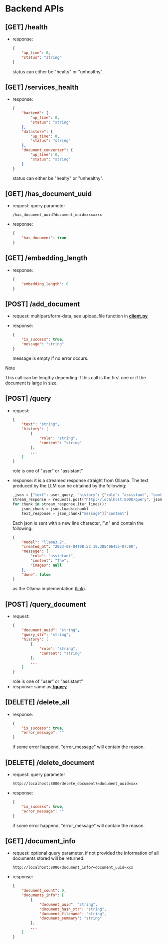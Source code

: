 # Backend APIs

## [GET] /health
- response:
    ```json
    {
        "up_time": 0,
        "status": "string"
    }
    ```
    status can either be "healty" or "unhealthy".

## [GET] /services_health
- response:
    ```json
    {
        "backend": {
            "up_time": 0,
            "status": "string"
        },
        "datastore": {
            "up_time": 0,
            "status": "string"
        },
        "document_converter": {
            "up_time": 0,
            "status": "string"
        }
    }
    ```
    status can either be "healty" or "unhealthy".

## [GET] /has_document_uuid
- request: query parameter
    ```
    /has_document_uuid?document_uuid=xxxxxxx
    ```

- response: 
    ```json
    {
        "has_document": true
    }
    ```

## [GET] /embedding_length
- response:
    ```json
    {
        "embedding_length": 0
    }
    ```

## [POST] /add_document
- request: multipart/form-data, see upload_file function in [**client.py**](../webui/src/remotes/client.py)

- response: 
    ```json
    {
        "is_success": true,
        "message": "string"
    }
    ```
    message is empty if no error occurs. 

> [!NOTE]
> This call can be lengthy depending if this call is the first one or if the document is large in size.

## [POST] /query
- request: 
    ```json
    {
        "text": "string",
        "history": [
            {
                "role": "string",
                "content": "string"
            },
            ...
        ]
    }
    ```
    role is one of "user" or "assistant"

- response: it is a streamed response straight from Ollama. The text produced by the LLM can be obtained by the following:
    ```python
    _json = {"text": user_query, "history": {"role": "assistant", "content": "How can I help you?"}}
    stream_response = requests.post("http://localhost:8000/query", json=_json, stream=True)
    for chunk in stream_response.iter_lines():
        json_chunk = json.loads(chunk)
        text_response = json_chunk["message"]["content"]
    ```
    Each json is sent with a new line character, "\n" and contain the following:
    ```json
    {
        "model": "llama3.2",
        "created_at": "2023-08-04T08:52:19.385406455-07:00",
        "message": {
            "role": "assistant",
            "content": "The",
            "images": null
        },
        "done": false
    }
    ```
    as the Ollama implementation ([link](https://github.com/ollama/ollama/blob/main/docs/api.md#response-9)).

## [POST] /query_document
- request:
    ```json
    {
        "document_uuid": "string",
        "query_str": "string",
        "history": [
            {
                "role": "string",
                "content": "string"
            },
            ...
        ]
    }
    ```
    role is one of "user" or "assistant"
- response: same as [**/query**](#post-query)

## [DELETE] /delete_all
- response:
    ```json
    {
        "is_success": true,
        "error_message": ""
    }
    ```
    if some error happend, "error_message" will contain the reason.

## [DELETE] /delete_document
- request: query parameter
    ```
    http://localhost:8000/delete_document?=document_uuid=xxx
    ```

- response: 
    ```json
    {
        "is_success": true,
        "error_message": ""
    }
    ```
    if some error happend, "error_message" will contain the reason.

## [GET] /document_info
- request: optional query parameter, if not provided the information of all documents stored will be returned. 
    ```
    http://localhost:8000/document_info?=document_uuid=xxx
    ```

- response:
    ```json
    {
        "document_count": 0,
        "documents_info": [
            {
                "document_uuid": "string",
                "document_hash_str": "string",
                "document_filename": "string",
                "document_summary": "string"
            },
            ...
        ]
    }
    ```